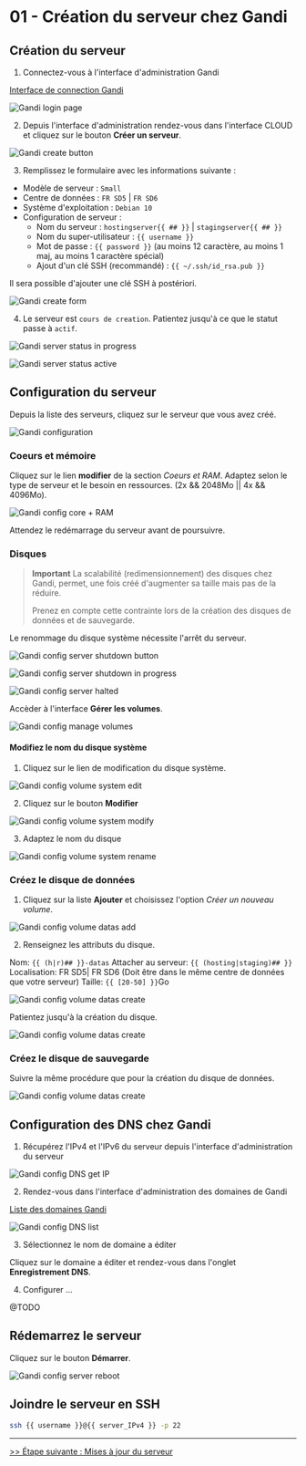 # 01 - Création du serveur chez Gandi

## Création du serveur

1. Connectez-vous à l'interface d'administration Gandi

[Interface de connection Gandi](https://id.gandi.net)

![Gandi login page](../resources/screenshot/01-login.png)

2. Depuis l'interface d'administration rendez-vous dans l'interface CLOUD et cliquez sur le bouton **Créer un serveur**.

![Gandi create button](../resources/screenshot/01-create-button.png)

3. Remplissez le formulaire avec les informations suivante :

- Modèle de serveur : ```Small```
- Centre de données : ```FR SD5``` | ```FR SD6```
- Système d'exploitation : ```Debian 10```
- Configuration de serveur :
    - Nom du serveur : ```hostingserver{{ ## }}``` | ```stagingserver{{ ## }}```
    - Nom du super-utilisateur : ```{{ username }}```
    - Mot de passe : ```{{ password }}``` (au moins 12 caractère, au moins 1 maj, au moins 1 caractère spécial)
    - Ajout d'un clé SSH (recommandé) : ```{{ ~/.ssh/id_rsa.pub }}```

Il sera possible d'ajouter une clé SSH à postériori.

![Gandi create form](../resources/screenshot/01-create-form.png)

4. Le serveur est ```cours de creation```. Patientez jusqu'à ce que le statut passe à ```actif```.

![Gandi server status in progress](../resources/screenshot/01-status-in_progress.png)

![Gandi server status active](../resources/screenshot/01-status-active.png)

## Configuration du serveur

Depuis la liste des serveurs, cliquez sur le serveur que vous avez créé.

![Gandi configuration](../resources/screenshot/01-configuration.png)

### Coeurs et mémoire

Cliquez sur le lien **modifier** de la section *Coeurs et RAM*.
Adaptez selon le type de serveur et le besoin en ressources. (2x && 2048Mo || 4x && 4096Mo).

![Gandi config core + RAM](../resources/screenshot/01-config-core_RAM.png)

Attendez le redémarrage du serveur avant de poursuivre.

### Disques

> **Important** La scalabilité (redimensionnement) des disques chez Gandi, permet, une fois créé d'augmenter sa taille mais pas de la réduire.
>
> Prenez en compte cette contrainte lors de la création des disques de données et de sauvegarde.

Le renommage du disque système nécessite l'arrêt du serveur.

![Gandi config server shutdown button](../resources/screenshot/01-config-shutdown_button.png)

![Gandi config server shutdown in progress](../resources/screenshot/01-config-shutdown_progress.png)

![Gandi config server halted](../resources/screenshot/01-config-halted.png)

Accèder à l'interface **Gérer les volumes**.

![Gandi config manage volumes](../resources/screenshot/01-config-manage_volumes.png)

#### Modifiez le nom du disque système

1. Cliquez sur le lien de modification du disque système.

![Gandi config volume system edit](../resources/screenshot/01-config-volume_sys_edit.png)

2. Cliquez sur le bouton **Modifier**

![Gandi config volume system modify](../resources/screenshot/01-config-volume_sys_modify.png)

3. Adaptez le nom du disque

![Gandi config volume system rename](../resources/screenshot/01-config-volume_sys_rename.png)

### Créez le disque de données

1. Cliquez sur la liste **Ajouter** et choisissez l'option *Créer un nouveau volume*.

![Gandi config volume datas add](../resources/screenshot/01-config-volume_datas_add.png)

2. Renseignez les attributs du disque.

Nom: ```{{ (h|r)## }}-datas```
Attacher au serveur: ```{{ (hosting|staging)## }}```
Localisation: FR SD5| FR SD6 (Doit être dans le même centre de données que votre serveur)
Taille: ```{{ [20-50] }}```Go

![Gandi config volume datas create](../resources/screenshot/01-config-volume_datas_create.png)

Patientez jusqu'à la création du disque.

![Gandi config volume datas create](../resources/screenshot/01-config-volume_datas_created.png)

### Créez le disque de sauvegarde

Suivre la même procédure que pour la création du disque de données.

![Gandi config volume datas create](../resources/screenshot/01-config-volume_backup_created.png)

## Configuration des DNS chez Gandi

1. Récupérez l'IPv4 et l'IPv6 du serveur depuis l'interface d'administration du serveur

![Gandi config DNS get IP](../resources/screenshot/01-config-DNS_get_IP.png)

2. Rendez-vous dans l'interface d'administration des domaines de Gandi

[Liste des domaines Gandi](https://admin.gandi.net/domain/)

![Gandi config DNS list](../resources/screenshot/01-config-DNS_list.png)

3. Sélectionnez le nom de domaine a éditer

Cliquez sur le domaine a éditer et rendez-vous dans l'onglet **Enregistrement DNS**.

4. Configurer ...

@TODO

## Rédemarrez le serveur

Cliquez sur le bouton **Démarrer**.

![Gandi config server reboot](../resources/screenshot/01-config-server-reboot.png)

## Joindre le serveur en SSH

```bash
ssh {{ username }}@{{ server_IPv4 }} -p 22
```

---
[>> Étape suivante : Mises à jour du serveur](02-update-and-upgrade.md)